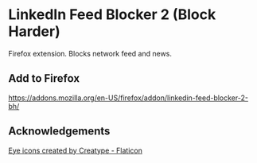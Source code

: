 # LinkedIn Feed Blocker 2 (Block Harder)

Firefox extension. Blocks network feed and news.

## Add to Firefox
https://addons.mozilla.org/en-US/firefox/addon/linkedin-feed-blocker-2-bh/

## Acknowledgements
<a href="https://www.flaticon.com/free-icons/eye" title="eye icons">Eye icons created by Creatype - Flaticon</a>
